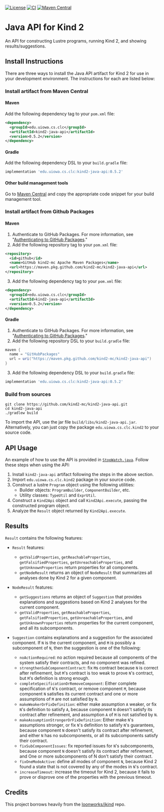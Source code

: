 [![License](https://img.shields.io/github/license/kind2-mc/kind2-java-api)](https://github.com/kind2-mc/kind2-java-api/blob/main/LICENSE)
[![CI](https://github.com/kind2-mc/kind2-java-api/workflows/Java%20CI%20with%20Gradle/badge.svg?branch=main)](https://github.com/kind2-mc/kind2-java-api/actions?query=workflow%3A%22Java+CI+with+Gradle%22)
[![Maven Central](https://img.shields.io/maven-central/v/edu.uiowa.cs.clc/kind2-java-api.svg?label=Maven%20Central)](https://search.maven.org/search?q=g:%22edu.uiowa.cs.clc%22%20AND%20a:%22kind2-java-api%22)

# Java API for Kind 2
An API for constructing Lustre programs, running Kind 2, and showing results/suggestions.

## Install Instructions
There are three ways to install the Java API artifact for Kind 2 for use in your development environment. The instructions for each are listed below:

### Install artifact from Maven Central
#### Maven
Add the following dependency tag to your `pom.xml` file:
```xml
<dependency>
  <groupId>edu.uiowa.cs.clc</groupId>
  <artifactId>kind2-java-api</artifactId>
  <version>0.5.2</version>
</dependency>
```

#### Gradle
Add the following dependency DSL to your `build.gradle` file:
```groovy
implementation 'edu.uiowa.cs.clc:kind2-java-api:0.5.2'
```

#### Other build management tools
Go to [Maven Central](https://search.maven.org/artifact/edu.uiowa.cs.clc/kind2-java-api/0.5.2/jar) and copy the appropriate code snippet for your build management tool.

### Install artifact from Github Packages
#### Maven
1. Authenticate to GitHub Packages. For more information, see "[Authenticating to GitHub Packages](https://docs.github.com/articles/configuring-apache-maven-for-use-with-github-package-registry/#authenticating-to-github-packages)."
2. Add the following repository tag to your `pom.xml` file:
  ```xml
  <repository>
    <id>github</id>
    <name>GitHub kind2-mc Apache Maven Packages</name>
    <url>https://maven.pkg.github.com/kind2-mc/kind2-java-api</url>
  </repository>
  ```
3. Add the following dependency tag to your `pom.xml` file:
  ```xml
  <dependency>
    <groupId>edu.uiowa.cs.clc</groupId>
    <artifactId>kind2-java-api</artifactId>
    <version>0.5.2</version>
  </dependency>
  ```

#### Gradle
1. Authenticate to GitHub Packages. For more information, see "[Authenticating to GitHub Packages](https://docs.github.com/articles/configuring-gradle-for-use-with-github-package-registry/#authenticating-to-github-packages)."
2. Add the following repository DSL to your `build.gradle` file:
  ```groovy
  maven {
    name = "GitHubPackages"
    url = uri("https://maven.pkg.github.com/kind2-mc/kind2-java-api")
  }
  ```
3. Add the following dependency DSL to your `build.gradle` file:
  ```groovy
  implementation 'edu.uiowa.cs.clc:kind2-java-api:0.5.2'
  ```

### Build from sources
```shell
git clone https://github.com/kind2-mc/kind2-java-api.git
cd kind2-java-api
./gradlew build
```
To import the API, use the jar file `build/libs/kind2-java-api.jar`. 
Alternatively, you can just copy the package `edu.uiowa.cs.clc.kind2` to your source code.

## API Usage
An example of how to use the API is provided in [`StopWatch.java`](https://github.com/kind2-mc/kind2-java-api/blob/main/src/main/java/StopWatch.java). Follow these steps when using the API:
1. Install `kind2-java-api` artifact following the steps in the above section.
2. Import `edu.uiowa.cs.clc.kind2` package in your source code.
3. Construct a lustre `Program` object using the following utilities:
    - Builder objects: `ProgramBuilder`, `ComponentBuilder`, etc.
    - Utility classes: `TypeUtil` and `ExprUtil`.
4. Construct a `Kind2Api` object and call `Kind2Api.execute`, passing the constructed program object.
5. Analyze the `Result` object returned by `Kind2Api.execute`.

## Results
`Result` contains the following features:
- `Result` features:
  - `getValidProperties`, `getReachableProperties`, `getFalsifiedProperties`, `getUnreachableProperties`, and `getUnknownProperties` return properties for all components.
  - `getNodeResult` returns an object of `NodeResult` that summarizes all analyses done by Kind 2 for a given component.

- `NodeResult` features:
  - `getSuggestions` returns an object of `Suggestion` that provides explanations and suggestions based on Kind 2 analyses for the current component.
  - `getValidProperties`, `getReachableProperties`, `getFalsifiedProperties`, `getUnreachableProperties`, and `getUnknownProperties` return properties for the current component, and all its subcomponents.

- `Suggestion` contains explanations and a suggestion for the associated component. If `N` is the current component, and `M` is possibly a subcomponent of `N`, then the suggestion is one of the following:
  - `noActionRequired`: no action required because all components of the system satisfy their contracts, and no component was refined.
  - `strengthenSubComponentContract`: fix `M`s contract because `N` is correct after refinement, but `M`'s contract is too weak to prove `N`'s contract, but `M`'s definition is strong enough.
  - `completeSpecificationOrRemoveComponent`: Either complete specification of `N`'s contract, or remove component `M`, because component `N` satisfies its current contract and one or more assumptions of `M` are not satisfied by `N`.
  - `makeWeakerOrFixDefinition`: either make assumption `A` weaker, or fix `N`'s definition to satisfy `A`, because component `N` doesn't satisfy its contract after refinement, and assumption `A` of `M` is not satisfied by `N`.
  - `makeAssumptionStrongerOrFixDefinition`: Either make `N`'s assumptions stronger, or fix `N`'s definition to satisfy `N`'s guarantees, because component `N` doesn't satisfy its contract after refinement, and either `N` has no subcomponents, or all its subcomponents satisfy their contract.
  - `fixSubComponentIssues`: fix reported issues for `N`'s subcomponents, because component `N` doesn't satisfy its contract after refinement, and One or more subcomponents of N don't satisfy their contract.
  - `fixOneModeActive`: define all modes of component `N`, because Kind 2 found a state that is not covered by any of the modes in `N`'s contract.
  - `increaseTimeout`: increase the timeout for Kind 2, because it fails to prove or disprove one of the properties with the previous timeout.

## Credits
This project borrows heavily from the [loonworks/jkind](https://github.com/loonwerks/jkind) repo.
